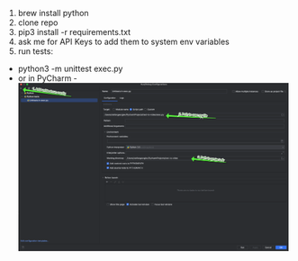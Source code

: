 1. brew install python
2. clone repo
3. pip3 install -r requirements.txt
4. ask me for API Keys to add them to system env variables
5. run tests:
* python3 -m unittest exec.py
* or in PyCharm - ![img.png](pycharm_run_config.png)
